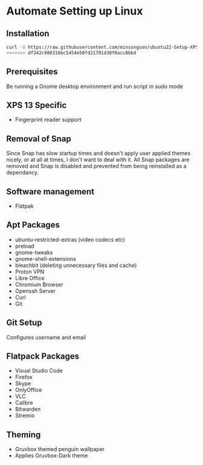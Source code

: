 # Automate Setting up Linux
## Installation
```bash
curl -O https://raw.githubusercontent.com/minsungson/ubuntu22-Setup-XPS13/master/setup.sh && sudo chmod +x setup.sh && ./setup.sh
>>>>>>> df342c980316bc5454e50fd21701d30f0acc8bbd
```

## Prerequisites

Be running a Gnome desktop environment and run script in sudo mode

## XPS 13 Specific

- Fingerprint reader support

## Removal of Snap

Since Snap has slow startup times and doesn't apply user applied themes nicely, or at all at times, I don't want to deal with it. All Snap packages are removed and Snap is disabled and prevented from being reinstalled as a dependancy.

## Software management

- Flatpak

## Apt Packages

- ubuntu-restricted-extras (video codecs etc)
- preload
- gnome-tweaks
- gnome-shell-extensions
- bleachbit (deleting unnecessary files and cache)
- Proton VPN
- Libre Office
- Chromium Browser
- Openssh Server
- Curl
- Git

## Git Setup

Configures username and email

## Flatpack Packages

- Visual Studio Code
- Firefox
- Skype
- OnlyOffice
- VLC
- Calibre
- Bitwarden
- Stremio

## Theming
- Gruvbox themed penguin wallpaper
- Applies Gruvbox-Dark theme
